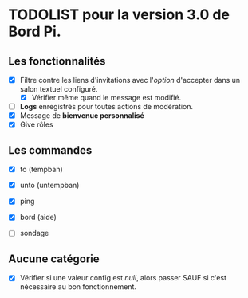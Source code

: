 # TODOLIST pour la version 3.0 de Bord Pi.

## Les fonctionnalités 
- [x] Filtre contre les liens d'invitations avec l'*option* d'accepter dans un salon textuel configuré.
  - [x] Vérifier même quand le message est modifié.
- [ ] **Logs** enregistrés pour toutes actions de modération.
- [x] Message de **bienvenue personnalisé**
- [x] Give rôles

## Les commandes
- [x] to (tempban)
- [x] unto (untempban)
- [x] ping 
- [x] bord (aide)
- [ ] sondage


## Aucune catégorie 
- [x] Vérifier si une valeur config est *null*, 
alors passer SAUF si c'est nécessaire au bon fonctionnement.
